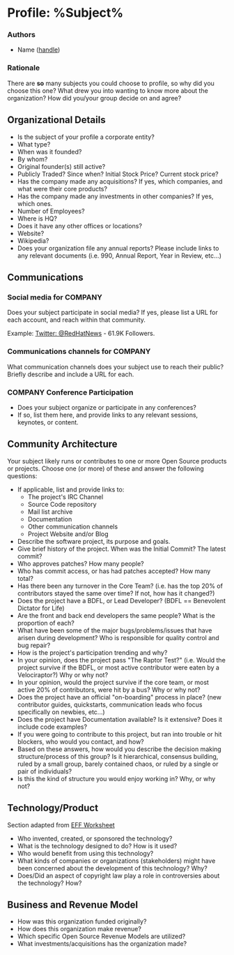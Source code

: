 Profile: %Subject%
==================

### Authors

- Name ([handle](http://example.com/))

### Rationale

There are **so** many subjects you could choose to profile, so why did you choose this one?
What drew you into wanting to know more about the organization?
How did you/your group decide on and agree?


## Organizational Details

- Is the subject of your profile a corporate entity?
- What type?
- When was it founded?
- By whom?
- Original founder(s) still active?
- Publicly Traded? Since when? Initial Stock Price? Current stock price?
- Has the company made any acquisitions? If yes, which companies, and what were their core products?
- Has the company made any investments in other companies? If yes, which ones.
- Number of Employees?
- Where is HQ?
- Does it have any other offices or locations?
- Website?
- Wikipedia?
- Does your organization file any annual reports? Please include links to any relevant documents (i.e. 990, Annual Report, Year in Review, etc...)


## Communications

### Social media for COMPANY

Does your subject participate in social media? If yes, please list a URL for each account, and reach within that community.

Example: [Twitter: @RedHatNews](https://twitter.com/redhatnews) - 61.9K Followers.

### Communications channels for COMPANY

What communication channels does your subject use to reach their public? Briefly describe and include a URL for each.

### COMPANY Conference Participation

- Does your subject organize or participate in any conferences?
- If so, list them here, and provide links to any relevant sessions, keynotes, or content.

## Community Architecture

Your subject likely runs or contributes to one or more Open Source products or projects. Choose one (or more) of these and answer the following questions:

- If applicable, list and provide links to:
    - The project's IRC Channel
    - Source Code repository
    - Mail list archive
    - Documentation
    - Other communication channels
    - Project Website and/or Blog
- Describe the software project, its purpose and goals.
- Give brief history of the project. When was the Initial Commit? The latest commit?
- Who approves patches? How many people?
- Who has commit access, or has had patches accepted?  How many total?
- Has there been any turnover in the Core Team? (i.e. has the top 20% of contributors stayed the same over time? If not, how has it changed?)
- Does the project have a BDFL, or Lead Developer? (BDFL == Benevolent Dictator for Life)
- Are the front and back end developers the same people? What is the proportion of each?
- What have been some of the major bugs/problems/issues that have arisen during development? Who is responsible for quality control and bug repair?
- How is the project's participation trending and why?
- In your opinion, does the project pass "The Raptor Test?" (i.e. Would the project survive if the BDFL, or most active contributor were eaten by a Velociraptor?) Why or why not?
- In your opinion, would the project survive if the core team, or most active 20% of contributors, were hit by a bus? Why or why not?
- Does the project have an official "on-boarding" process in place?  (new contributor guides, quickstarts, communication leads who focus specifically on newbies, etc...)
- Does the project have Documentation available? Is it extensive?  Does it include code examples?
- If you were going to contribute to this project, but ran into trouble or hit blockers, who would you contact, and how?
- Based on these answers, how would you describe the decision making structure/process of this group?  Is it hierarchical, consensus building, ruled by a small group, barely contained chaos, or ruled by a single or pair of individuals?
- Is this the kind of structure you would enjoy working in? Why, or why not?


## Technology/Product

Section adapted from [EFF Worksheet](http://www.teachingcopyright.org/handout/technology-history-worksheet)

- Who invented, created, or sponsored the technology?
- What is the technology designed to do? How is it used?
- Who would benefit from using this technology?
- What kinds of companies or organizations (stakeholders) might have been concerned about the development of this technology? Why?
- Does/Did an aspect of copyright law play a role in controversies about the technology? How?


## Business and Revenue Model

- How was this organization funded originally?
- How does this organization make revenue?
- Which specific Open Source Revenue Models are utilized?
- What investments/acquisitions has the organization made?

